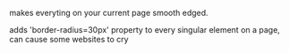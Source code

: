 makes everyting on your current page smooth edged.

adds 'border-radius=30px' property to every singular element on a page, can cause some websites to cry
